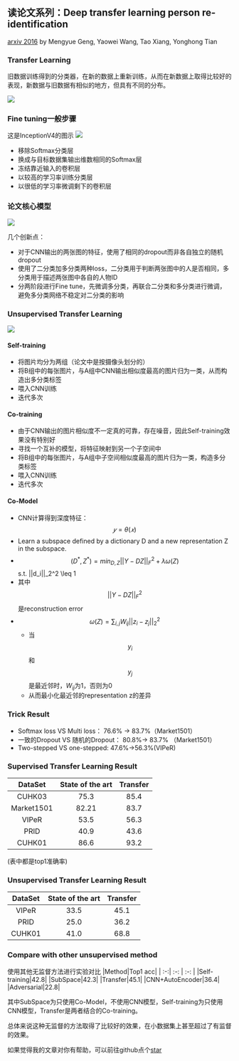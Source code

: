 ## 读论文系列：Deep transfer learning person re-identification
[arxiv 2016](https://arxiv.org/abs/1611.05244) by Mengyue Geng, Yaowei Wang, Tao Xiang, Yonghong Tian

### Transfer Learning
旧数据训练得到的分类器，在新的数据上重新训练，从而在新数据上取得比较好的表现，新数据与旧数据有相似的地方，但具有不同的分布。

![](transfer_fig1.png)

### Fine tuning一般步骤
这是InceptionV4的图示
![](transfer_fig2.png)
- 移除Softmax分类层
- 换成与目标数据集输出维数相同的Softmax层
- 冻结靠近输入的卷积层
- 以较高的学习率训练分类层
- 以很低的学习率微调剩下的卷积层

### 论文核心模型
![](transfer_fig3.png)

几个创新点：

- 对于CNN输出的两张图的特征，使用了相同的dropout而非各自独立的随机dropout
- 使用了二分类加多分类两种loss，二分类用于判断两张图中的人是否相同，多分类用于描述两张图中各自的人物ID
- 分两阶段进行Fine tune，先微调多分类，再联合二分类和多分类进行微调，避免多分类网络不稳定对二分类的影响

### Unsupervised Transfer Learning
![](transfer_fig4.png)

#### Self-training
- 将图片均分为两组（论文中是按摄像头划分的）
- 将B组中的每张图片，与A组中CNN输出相似度最高的图片归为一类，从而构造出多分类标签
- 喂入CNN训练
- 迭代多次

#### Co-training
- 由于CNN输出的图片相似度不一定真的可靠，存在噪音，因此Self-training效果没有特别好
- 寻找一个互补的模型，将特征映射到另一个子空间中
- 将B组中的每张图片，与A组中子空间相似度最高的图片归为一类，构造多分类标签
- 喂入CNN训练
- 迭代多次

#### Co-Model
- CNN计算得到深度特征： $$𝑦=\theta(𝑥)$$
- Learn a subspace defined by a dictionary D and a new representation Z in the subspace.
- $$(D^*, Z^*) = min_{D,Z} ||Y-DZ||_F^2 + \lambda\omega(Z)$$ s.t. ||d_i||_2^2 \leq 1
- 其中$$||Y-DZ||_F^2$$是reconstruction error
- $$\omega(Z) = \sum_{i,j} W_{ij}||z_i - z_j||_2^2$$
  - 当$$y_i$$和$$y_j$$是最近邻时，$W_{ij}$为1，否则为0
  - 从而最小化最近邻的representation z的差异

### Trick Result
- Softmax loss VS Multi loss： 76.6% -> 83.7%（Market1501）
- 一致的Dropout VS 随机的Dropout： 80.8%-> 83.7% （Market1501）
- Two-stepped VS one-stepped: 47.6%->56.3%(VIPeR)

### Supervised Transfer Learning Result
|DataSet|State of the art|Transfer|
| :-:| :-:  | :-:  |
|CUHK03|75.3|85.4|
|Market1501|82.21|83.7|
|VIPeR|53.5|56.3|
|PRID|40.9|43.6|
|CUHK01|86.6|93.2|

(表中都是top1准确率)

### Unsupervised Transfer Learning Result
|DataSet|State of the art|Transfer|
| :-:| :-:  | :-:  |
|VIPeR|33.5|45.1|
|PRID|25.0|36.2|
|CUHK01|41.0|68.8|

### Compare with other unsupervised method
使用其他无监督方法进行实验对比
|Method|Top1 acc|
| :-:| :-:  | :-:  |
|Self-training|42.8|
|SubSpace|42.3|
|Transfer|45.1|
|CNN+AutoEncoder|36.4|
|Adversarial|22.8|

其中SubSpace为只使用Co-Model，不使用CNN模型，Self-training为只使用CNN模型，Transfer是两者结合的Co-training。

总体来说这种无监督的方法取得了比较好的效果，在小数据集上甚至超过了有监督的效果。

如果觉得我的文章对你有帮助，可以前往github点个[star](https://github.com/ahangchen/windy-afternoon)





